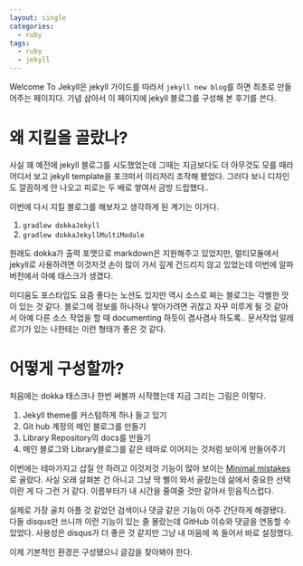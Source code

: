 ```yaml
---
layout: single
categories:
  - ruby
tags:
  - ruby
  - jekyll
---
```

Welcome To Jekyll은 jekyll 가이드를 따라서 `jekyll new blog`를 하면 최초로 만들어주는 페이지다.
기념 삼아서 이 페이지에 jekyll 블로그를 구성해 본 후기를 쓴다.

# 왜 지킬을 골랐나?
사실 꽤 예전에 jekyll 블로그를 시도했었는데 그때는 지금보다도 더 아무것도 모를 때라 어디서
보고 jekyll template을 포크떠서 이리저리 조작해 봤었다.
그러다 보니 디자인도 깔끔하게 안 나오고 피로는 두 배로 쌓여서 금방 드랍했다..

이번에 다시 지킬 블로그를 해보자고 생각하게 된 계기는 이거다.

1. `gradlew dokkaJekyll`
2. `gradlew dokkaJekyllMultiModule`

원래도 dokka가 출력 포맷으로 markdown은 지원해주고 있었지만, 멀티모듈에서 jekyll로 사용하려면
이것저것 손이 많이 가서 깊게 건드리지 않고 있었는데 이번에 알파버전에서 아예 태스크가 생겼다.

미디움도 포스타입도 요즘 좋다는 노션도 있지만 역시 소스로 짜는 블로그는 각별한 맛이 있는 것 같다.
블로그에 정보를 하나하나 쌓아가려면 귀찮고 자꾸 미루게 될 것 같아서
아예 다른 소스 작업을 할 때 documenting 하듯이 겸사겸사 하도록..
문서작업 알레르기가 있는 나한테는 이런 형태가 좋은 것 같다.


# 어떻게 구성할까?
처음에는 dokka 태스크나 한번 써볼까 시작했는데 지금 그리는 그림은 이렇다.

1. Jekyll theme를 커스텀하게 하나 들고 있기
2. Git hub 계정의 메인 블로그를 만들기
3. Library Repository의 docs를 만들기
4. 메인 블로그와 Library블로그를 같은 테마로 이어지는 것처럼 보이게 만들어주기

이번에는 테마가지고 삽질 안 하려고 이것저것 기능이 많아 보이는 [Minimal mistakes](https://mmistakes.github.io/minimal-mistakes/)로 골랐다.
사실 오래 살펴본 건 아니고 그냥 딱 삘이 와서 골랐는데 삶에서 중요한 선택이란 게 다 그런 거 같다.
이름부터가 내 시간을 줄여줄 것만 같아서 믿음직스럽다.

실제로 가장 골치 아플 것 같았던 검색이나 댓글 같은 기능이 아주 간단하게 해결됐다.
다들 disqus만 쓰니까 이런 기능이 있는 줄 몰랐는데 GitHub 이슈와 댓글을 연동할 수 있었다.
사용성은 disqus가 더 좋은 것 같지만 그냥 내 마음에 쏙 들어서 바로 설정했다.


이제 기본적인 환경은 구성됐으니 글감을 찾아봐야 한다.
